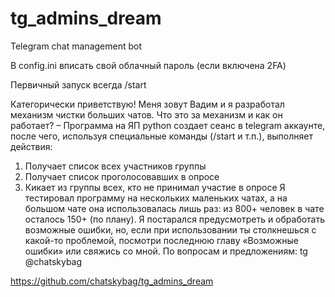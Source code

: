 # tg_admins_dream
Telegram chat management bot

В config.ini вписать свой облачный пароль (если включена 2FA)

Первичный запуск всегда /start 

Категорически приветствую! Меня зовут Вадим и я разработал механизм чистки больших чатов.
Что это за механизм и как он работает? – Программа на ЯП python создает сеанс в telegram аккаунте, после чего, используя специальные команды (/start и т.п.), выполняет действия:
1.	Получает список всех участников группы
2.	Получает список проголосовавших в опросе
3.	Кикает из группы всех, кто не принимал участие в опросе
Я тестировал программу на нескольких маленьких чатах, а на большом чате она использовалась лишь раз: из 800+ человек в чате осталось 150+ (по плану). Я постарался предусмотреть и обработать возможные ошибки, но, если при использовании ты столкнешься с какой-то проблемой, посмотри последнюю главу «Возможные ошибки» или свяжись со мной.
По вопросам и предложениям: tg @chatskybag 

https://github.com/chatskybag/tg_admins_dream
